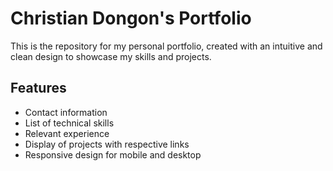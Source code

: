 # Christian Dongon's Portfolio 
This is the repository for my personal portfolio, created with an intuitive and clean design to showcase my skills and projects.

## Features
- Contact information
- List of technical skills
- Relevant experience
- Display of projects with respective links
- Responsive design for mobile and desktop

